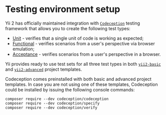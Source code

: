 Testing environment setup
======================

Yii 2 has officially maintained integration with [`Codeception`](https://github.com/Codeception/Codeception) testing
framework that allows you to create the following test types:

- [Unit](test-unit.md) - verifies that a single unit of code is working as expected;
- [Functional](test-functional.md) - verifies scenarios from a user's perspective via browser emulation;
- [Acceptance](test-acceptance.md) - verifies scenarios from a user's perspective in a browser.

Yii provides ready to use test sets for all three test types in both
[`yii2-basic`](https://github.com/yiisoft/yii2-app-basic) and
[`yii2-advanced`](https://github.com/yiisoft/yii2-app-advanced) project templates.

Codeception comes preinstalled with both basic and advanced project templates.
In case you are not using one of these templates, Codeception could be installed
by issuing the following console commands:

```
composer require --dev codeception/codeception
composer require --dev codeception/specify
composer require --dev codeception/verify
```
